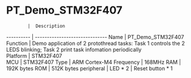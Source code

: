 # PT_Demo_STM32F407
            |  Description                              
 ---------- | ------------------------------
 Name       | PT_Demo_STM32F407                                       
 Function   | Demo application of 2 protothread tasks: Task 1 controls the 2 LEDS blinking; Task 2 print task infomation periodically                           
 Platform   | STM32F407                        
 MCU        | STM32F407
 Type       | ARM Cortex-M4
 Frequency  | 168MHz
 RAM        | 192K bytes
 ROM        | 512K bytes
 peripheral | LED * 2
            | Reset button * 1

 
